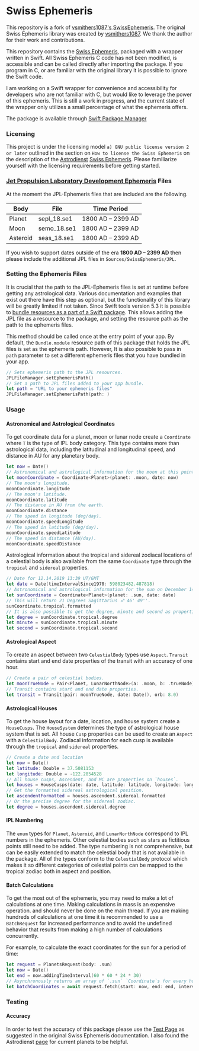 # Swiss Ephemeris

This repository is a fork of [vsmithers1087's SwissEphemeris](https://github.com/vsmithers1087/SwissEphemeris). The original Swiss Ephemeris library was created by [vsmithers1087](https://github.com/vsmithers1087). We thank the author for their work and contributions.

This repository contains the [Swiss Ephemeris](https://www.astro.com/swisseph/swephinfo_e.htm#proflic), packaged with a wrapper written in Swift. All Swiss Ephemeris C code has not been modified, is accessible and can be called directly after importing the package. If you program in C, or are familiar with the original library it is possible to ignore the Swift code.

I am working on a Swift wrapper for convenience and accessibility for developers who are not familiar with C, but would like to leverage the power of this ephemeris. This is still a work in progress, and the current state of the wrapper only utilizes a small percentage of what the ephemeris offers.

The package is available through [Swift Package Manager](https://swift.org/package-manager/)

### Licensing

This project is under the licensing model `a) GNU public license version 2 or later` outlined in the section on `How to license the Swiss Ephemeris`  on the description of the [Astrodienst](http://www.astro.com/) [Swiss Ephemeris](https://www.astro.com/swisseph/swephinfo_e.htm). Please familiarize yourself with the licensing requirements before getting started.

### [Jet Propulsion Laboratory Development Ephemeris](https://en.wikipedia.org/wiki/Jet_Propulsion_Laboratory_Development_Ephemeris) Files

At the moment the JPL-Ephemeris files that are included are the following. 

| Body        	| File                       | Time Period   |
|---------------|----------------------------|---------------|
| Planet  		| sepl_18.se1      			 | 1800 AD – 2399 AD |                                                                     	
| Moon          | semo_18.se1      			 | 1800 AD – 2399 AD |  
| Asteroid      | seas_18.se1                | 1800 AD – 2399 AD |

If you wish to support dates outside of the era **1800 AD – 2399 AD** then please include the additional JPL files in `Sources/SwissEphemeris/JPL`.

### Setting the Ephemeris Files

It is crucial that the path to the JPL-Ephemeris files is set at runtime before getting any astrological data.  Various documentation and examples that exist out there have this step as optional, but the functionality of  this library will be greatly limited if not taken. Since Swift tools version 5.3 it is possible to [bundle resources as a part of a Swift package](https://developer.apple.com/documentation/swift_packages/bundling_resources_with_a_swift_package). This allows adding the JPL file as a resource to the package, and setting the resource path as the path to the ephemeris files. 

This method should be called once at the entry point of your app. By default, the `Bundle.module` resource path of this package that holds the JPL files is set as the ephemeris path. However, It is also possible to pass in `path` parameter to set a different ephemeris files that you have bundled in your app.

```swift
// Sets ephemeris path to the JPL resources.
JPLFileManager.setEphemerisPath()
// Set a path to JPL files added to your app bundle.
let path = "URL to your ephemeris files"
JPLFileManager.setEphemerisPath(path: )
```

### Usage

#### Astronomical and Astrological Coordinates

To get coordinate data for a planet, moon or lunar node create a `Coordinate` where `T` is the type of IPL body category. This type contains more than astrological data, including the latitudinal and longitudinal speed, and distance in AU for any planetary body.

```swift
let now = Date()
// Astronomical and astrological information for the moon at this point in time.
let moonCoordinate = Coordinate<Planet>(planet: .moon, date: now)
// The moon's longitude.
moonCoordinate.longitude
// The moon's latitude.
moonCoordinate.latitude
// The distance in AU from the earth.
moonCoordinate.distance
// The speed in longitude (deg/day).
moonCoordinate.speedLongitude
// The speed in latitude (deg/day).
moonCoordinate.speedLatitude
// The speed in distance (AU/day).
moonCoordinate.speedDistance
```
Astrological information about the tropical and sidereal zodiacal locations of a celestial body is also available from the same `Coordinate` type through the `tropical` and `sidereal` properties.

```swift
// Date for 12.14.2019 13:39 UT/GMT
let date = Date(timeIntervalSince1970: 598023482.487818)
// Astronomical and astrological information for the sun on December 14th 2019.
let sunCoordinate = Coordinate<Planet>(planet: .sun, date: date)
// This will return 21 Degrees Sagittarius ♐︎ 46' 49''.
sunCoordinate.tropical.formatted
// It is also possible to get the degree, minute and second as properties of the Coordinate.
let degree = sunCoordinate.tropical.degree
let minute = sunCoordinate.tropical.minute
let second = sunCoordinate.tropical.second
```
#### Astrological Aspect

To create an aspect between two `CelestialBody`  types use  `Aspect`.  `Transit` contains start and end date properties of the transit with an accuracy of one hour.

```swift
// Create a pair of celestial bodies.
let moonTrueNode = Pair<Planet, LunarNorthNode>(a: .moon, b: .trueNode)
// Transit contains start and end date properties.
let transit = Transit(pair: moonTrueNode, date: Date(), orb: 8.0)
```
####  Astrological Houses

To get the house layout for a date, location, and house system create a `HouseCusps`. The `HouseSystem` determines the type of astrological house system that is set. All house `Cusp` properties can be used to create an `Aspect` with a `CelestialBody`. Zodiacal information for each cusp is available through the `tropical` and `sidereal` properties.

```swift
// Create a date and location
let now = Date()
let latitude: Double = 37.5081153
let longitude: Double = -122.2854528
// All house cusps, Ascendent, and MC are properties on `houses`.
let houses = HouseCusps(date: date, latitude: latitude, longitude: longitude, houseSystem: .placidus)
// Get the formatted sidereal astrological position.
let ascendentFormatted = houses.ascendent.sidereal.formatted
// Or the precise degree for the sidereal zodiac.
let degree = houses.ascendent.sidereal.degree
```

#### IPL Numbering

The `enum` types for `Planet`, `Asteroid`, and `LunarNorthNode` correspond to IPL numbers in the ephemeris. Other celestial bodies such as stars as fictitious points still need to be added. The type numbering is not comprehensive, but can be easily extended to match the celestial body that is not available in the package. All of the types conform to the `CelestialBody` protocol which makes it so different categories of celestial points can be mapped to the tropical zodiac both in aspect and position. 

#### Batch Calculations

To get the most out of the ephemeris, you may need to make a lot of calculations at one time. Making calculations in mass is an expensive operation. and should never be done on the main thread. If you are making hundreds of calculations at one time it is recommended to use a `BatchRequest` for increased performance and to avoid the undefined behavior that results from making a high number of calculations concurrently.

For example, to calculate the exact coordinates for the sun for a period of time:

```swift
let request = PlanetsRequest(body: .sun)
let now = Date()
let end = now.addingTimeInterval(60 * 60 * 24 * 30)
// Asynchronously returns an array of `.sun` `Coordinate`s for every hour between now and 720 hours in the future.
let batchCoordinates = await request.fetch(start: now, end: end, interval: 60.0 * 60.0)
```

### Testing 

#### Accuracy

In order to test the accuracy of this package please use the [Test Page](https://www.astro.com/swisseph/swetest.htm) as suggested in the original Swiss Ephemeris documentation. I also found the Astrodienst [page](https://www.astro.com/h/pl_e.htm) for current planets to be helpful. 


